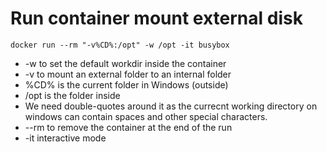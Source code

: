 # Run container mount external disk



```
docker run --rm "-v%CD%:/opt" -w /opt -it busybox
```

* -w to set the default workdir inside the container
* -v to mount an external folder to an internal folder
* %CD% is the current folder in Windows (outside)
* /opt is the folder inside
* We need double-quotes around it as the currecnt working directory on windows can contain spaces and other special characters.
* --rm to remove the container at the end of the run
* -it interactive mode


